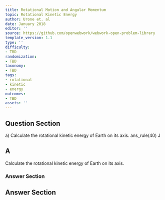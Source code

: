 ```yaml
---
title: Rotational Motion and Angular Momentum
topic: Rotational Kinetic Energy
author: Urone et. al
date: January 2018
editor: ''
source: https://github.com/openwebwork/webwork-open-problem-library
template_version: 1.1
type: ''
difficulty:
- TBD
randomization:
- TBD
taxonomy:
- TBD
tags:
- rotational
- kinetic
- energy
outcomes:
- TBD
assets: ''
---
```


## Question Section 

a) Calculate the rotational kinetic energy of Earth on its axis.
ans_rule(40) J

## A
Calculate the rotational kinetic energy of Earth on its axis.
### Answer Section


## Answer Section

